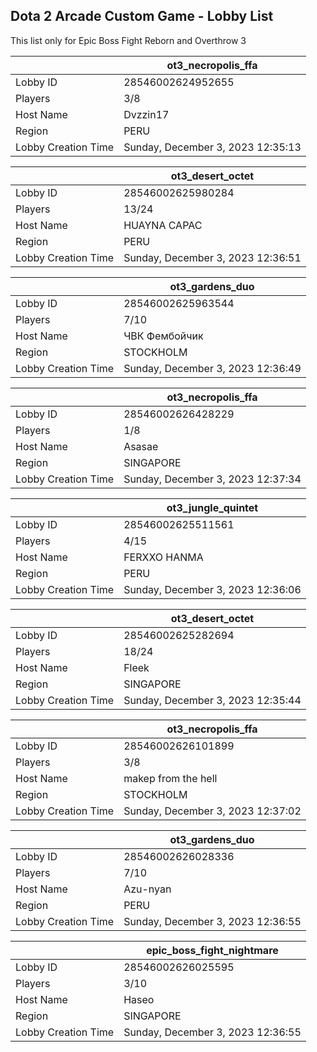 ## Dota 2 Arcade Custom Game - Lobby List

This list only for Epic Boss Fight Reborn and Overthrow 3

|  | ot3_necropolis_ffa |
| ------ | ------ |
| Lobby ID | 28546002624952655 |
| Players | 3/8 |
| Host Name | Dvzzin17 |
| Region | PERU |
| Lobby Creation Time | Sunday, December 3, 2023 12:35:13 |


|  | ot3_desert_octet |
| ------ | ------ |
| Lobby ID | 28546002625980284 |
| Players | 13/24 |
| Host Name | HUAYNA CAPAC |
| Region | PERU |
| Lobby Creation Time | Sunday, December 3, 2023 12:36:51 |


|  | ot3_gardens_duo |
| ------ | ------ |
| Lobby ID | 28546002625963544 |
| Players | 7/10 |
| Host Name | ЧВК Фембойчик |
| Region | STOCKHOLM |
| Lobby Creation Time | Sunday, December 3, 2023 12:36:49 |


|  | ot3_necropolis_ffa |
| ------ | ------ |
| Lobby ID | 28546002626428229 |
| Players | 1/8 |
| Host Name | Asasae |
| Region | SINGAPORE |
| Lobby Creation Time | Sunday, December 3, 2023 12:37:34 |


|  | ot3_jungle_quintet |
| ------ | ------ |
| Lobby ID | 28546002625511561 |
| Players | 4/15 |
| Host Name | FERXXO HANMA |
| Region | PERU |
| Lobby Creation Time | Sunday, December 3, 2023 12:36:06 |


|  | ot3_desert_octet |
| ------ | ------ |
| Lobby ID | 28546002625282694 |
| Players | 18/24 |
| Host Name | Fleek |
| Region | SINGAPORE |
| Lobby Creation Time | Sunday, December 3, 2023 12:35:44 |


|  | ot3_necropolis_ffa |
| ------ | ------ |
| Lobby ID | 28546002626101899 |
| Players | 3/8 |
| Host Name | makep from the hell |
| Region | STOCKHOLM |
| Lobby Creation Time | Sunday, December 3, 2023 12:37:02 |


|  | ot3_gardens_duo |
| ------ | ------ |
| Lobby ID | 28546002626028336 |
| Players | 7/10 |
| Host Name | Azu-nyan |
| Region | PERU |
| Lobby Creation Time | Sunday, December 3, 2023 12:36:55 |


|  | epic_boss_fight_nightmare |
| ------ | ------ |
| Lobby ID | 28546002626025595 |
| Players | 3/10 |
| Host Name | Haseo |
| Region | SINGAPORE |
| Lobby Creation Time | Sunday, December 3, 2023 12:36:55 |


